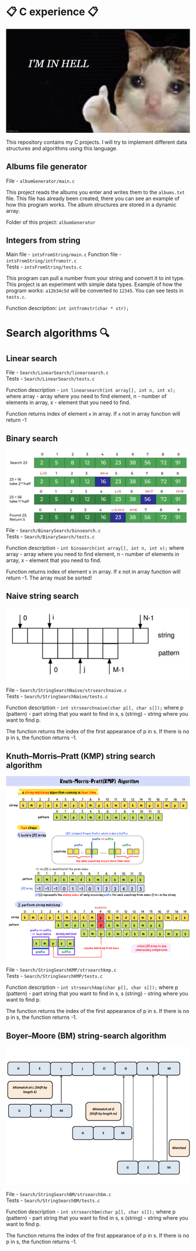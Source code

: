 # 📋 C experience 📋

![logo](https://github.com/akihiko47/C-experience/blob/main/images/logo.jpg?raw=true)

This repository contains my C projects. I will try to implement different data structures and algorithms using this language. 

## Albums file generator
File - `albumGenerator/main.c` 

This project reads the albums you enter and writes them to the `albums.txt` file. This file has already been created, there you can see an example of how this program works. The album structures are stored in a dynamic array.

Folder of this project: `albumGenerator`

## Integers from string
Main file - `intsFromString/main.c` 
Function file - `intsFromString/intfromstr.c`  
Tests - `intsFromString/tests.c` 

This program can pull a number from your string and convert it to int type. This project is an experiment with simple data types. Example of how the program works: `a12b34c5d` will be converted to `12345`. You can see tests in `tests.c`.

Function description: `int intfromstr(char * str);`

# Search algorithms 🔍


## Linear search
File - `Search/LinearSearch/linearsearch.c`  
Tests - `Search/LinearSearch/tests.c` 

Function description - `int linearsearch(int array[], int n, int x);` where array - array where you need to find element, n - number of elements in array, x - element that you need to find.

Function returns index of element `x` in array. If `x` not in array function will return -1

## Binary search
![binary search](https://github.com/akihiko47/C-experience/blob/main/images/binary-search.jpg?raw=true)
File - `Search/BinarySearch/binsearch.c`  
Tests - `Search/BinarySearch/tests.c` 

Function description - `int binsearch(int array[], int n, int x);` where array - array where you need to find element, n - number of elements in array, x - element that you need to find.

Function returns index of element x in array. If x not in array function will return -1. The array must be sorted!

## Naive string search
![naive string search](https://github.com/akihiko47/C-experience/blob/main/images/naive-string-search.jpg?raw=true)

File - `Search/StringSearchNaive/strsearchnaive.c`  
Tests - `Search/StringSearchNaive/tests.c` 

Function description - `int strsearchnaive(char p[], char s[]);` where p (pattern) - part string that you want to find in s, s (string) - string where you want to find p.

The function returns the index of the first appearance of p in s. If there is no p in s, the function returns -1.

## Knuth–Morris–Pratt (KMP) string search algorithm
![kmp string search](https://github.com/akihiko47/C-experience/blob/main/images/stringsearchkmp.png?raw=true)

File - `Search/StringSearchKMP/strsearchkmp.c`  
Tests - `Search/StringSearchKMP/tests.c`

Function description - `int strsearchkmp(char p[], char s[]);` where p (pattern) - part string that you want to find in s, s (string) - string where you want to find p.

The function returns the index of the first appearance of p in s. If there is no p in s, the function returns -1.

## Boyer–Moore (BM) string-search algorithm
![bm string search](https://github.com/akihiko47/C-experience/blob/main/images/stringsearchbm.jpg?raw=true)

File - `Search/StringSearchBM/strsearchbm.c`  
Tests - `Search/StringSearchBM/tests.c`

Function description - `int strsearchbm(char p[], char s[]);` where p (pattern) - part string that you want to find in s, s (string) - string where you want to find p.

The function returns the index of the first appearance of p in s. If there is no p in s, the function returns -1.

